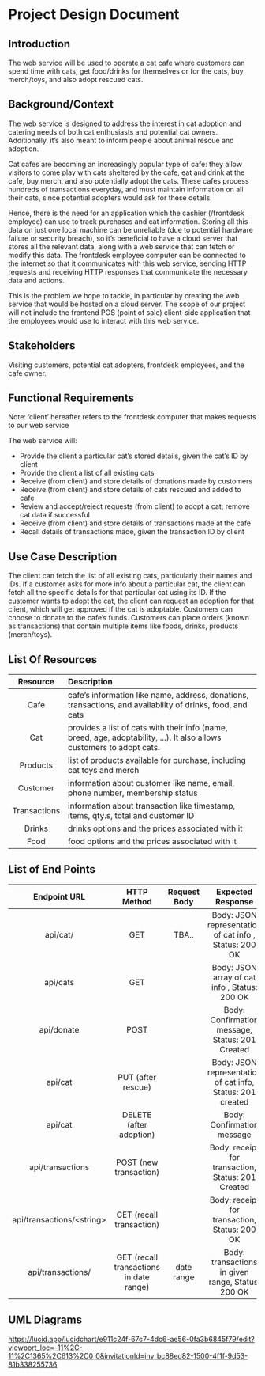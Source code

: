 # Project Design Document

## Introduction

The web service will be used to operate a cat cafe where customers can spend time with cats, get food/drinks for themselves or for the cats, buy merch/toys, and also adopt rescued cats.

## Background/Context

The web service is designed to address the interest in cat adoption and catering needs of both cat enthusiasts and potential cat owners. Additionally, it’s also meant to inform people about animal rescue and adoption. 

Cat cafes are becoming an increasingly popular type of cafe: they allow visitors to come play with cats sheltered by the cafe, eat and drink at the cafe, buy merch, and also potentially adopt the cats. These cafes process hundreds of transactions everyday, and must maintain information on all their cats, since potential adopters would ask for these details. 

Hence, there is the need for an application which the cashier (/frontdesk employee) can use to track purchases and cat information. Storing all this data on just one local machine can be unreliable (due to potential hardware failure or security breach), so it’s beneficial to have a cloud server that stores all the relevant data, along with a web service that can fetch or modify this data. The frontdesk employee computer can be connected to the internet so that it communicates with this web service, sending HTTP requests and receiving HTTP responses that communicate the necessary data and actions.

This is the problem we hope to tackle, in particular by creating the web service that would be hosted on a cloud server. The scope of our project will not include the frontend POS (point of sale) client-side application that the employees would use to interact with this web service.

## Stakeholders

Visiting customers, potential cat adopters, frontdesk employees, and the cafe owner.

## Functional Requirements

Note: ‘client’ hereafter refers to the frontdesk computer that makes requests to our web service

The web service will:
- Provide the client a particular cat’s stored details, given the cat’s ID by client
- Provide the client a list of all existing cats
- Receive (from client) and store details of donations made by customers
- Receive (from client) and store details of cats rescued and added to cafe
- Review and accept/reject requests (from client) to adopt a cat; remove cat data if successful
- Receive (from client) and store details of transactions made at the cafe
- Recall details of transactions made, given the transaction ID by client

## Use Case Description

The client can fetch the list of all existing cats, particularly their names and IDs.
If a customer asks for more info about a particular cat, the client can fetch all the specific details for that particular cat using its ID.
If the customer wants to adopt the cat, the client can request an adoption for that client, which will get approved if the cat is adoptable.
Customers can choose to donate to the cafe’s funds.
Customers can place orders (known as transactions) that contain multiple items like foods, drinks, products (merch/toys).

## List Of Resources

| Resource | Description |
| :---: | :--- |
| Cafe         | cafe’s information like name, address, donations, transactions, and availability of drinks, food, and cats |
| Cat          | provides a list of cats with their info (name, breed, age, adoptability, ...). It also allows customers to adopt cats. |
| Products     | list of products available for purchase, including cat toys and merch |
| Customer     | information about customer like name, email, phone number, membership status |
| Transactions | information about transaction like timestamp, items, qty.s, total and customer ID |
| Drinks       | drinks options and the prices associated with it |
| Food         | food options and the prices associated with it |

## List of End Points

| Endpoint URL | HTTP Method | Request Body | Expected Response | Error Status
| :---: | :---: | :---: | :---: | :---: |
| api/cat/<string>         | GET                      |TBA..| Body: JSON representation of cat info , Status: 200 OK          | 404 for not found cat with given ID |
| api/cats                 | GET                      || Body: JSON array of cat info          , Status: 200 OK          | |
| api/donate               | POST                     || Body: Confirmation message, Status: 201 Created                 | |
| api/cat                  | PUT (after rescue)       || Body: JSON representation of cat info, Status: 201 created      | |
| api/cat                  | DELETE (after adoption)  || Body: Confirmation message                                      | |
| api/transactions          | POST (new transaction)   || Body: receipt for transaction, Status: 201 Created              | |
| api/transactions/\<string\> | GET (recall transaction) || Body: receipt for transaction, Status: 200 OK                   | 404 for not found transaction with given ID |
| api/transactions/ | GET (recall transactions in date range) | date range | Body: transactions in given range, Status: 200 OK                   | |

## UML Diagrams
https://lucid.app/lucidchart/e911c24f-67c7-4dc6-ae56-0fa3b6845f79/edit?viewport_loc=-11%2C-11%2C1365%2C613%2C0_0&invitationId=inv_bc88ed82-1500-4f1f-9d53-81b338255736 
